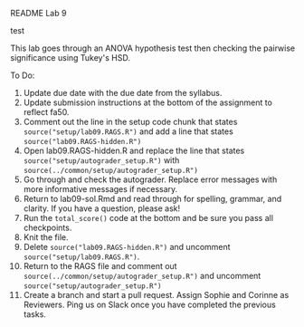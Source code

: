 README Lab 9

test

This lab goes through an ANOVA hypothesis test then checking the pairwise significance using Tukey's HSD.

To Do:

1. Update due date with the due date from the syllabus.
2. Update submission instructions at the bottom of the assignment to reflect fa50.
3. Comment out the line in the setup code chunk that states `source("setup/lab09.RAGS.R")` and add a line that states `source("lab09.RAGS-hidden.R")`
4. Open lab09.RAGS-hidden.R and replace the line that states `source("setup/autograder_setup.R")` with `source(../common/setup/autograder_setup.R")`
5. Go through and check the autograder. Replace error messages with more informative messages if necessary.
6. Return to lab09-sol.Rmd and read through for spelling, grammar, and clarity. If you have a question, please ask!
7. Run the `total_score()` code at the bottom and be sure you pass all checkpoints.
8. Knit the file.
9. Delete `source("lab09.RAGS-hidden.R")` and uncomment `source("setup/lab09.RAGS.R")`.
10. Return to the RAGS file and comment out `source(../common/setup/autograder_setup.R")` and uncomment `source("setup/autograder_setup.R")`
11. Create a branch and start a pull request. Assign Sophie and Corinne as Reviewers. Ping us on Slack once you have completed the previous tasks.